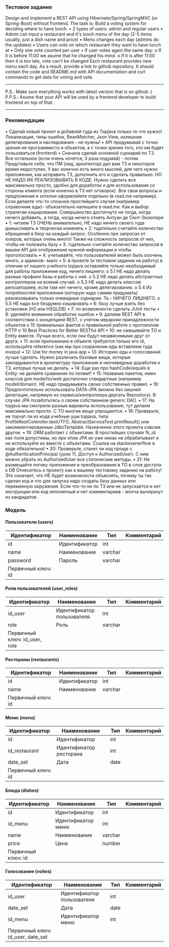 ### Тестовое задание 
Design and implement a REST API using Hibernate/Spring/SpringMVC (or Spring-Boot) without frontend.
The task is:
Build a voting system for deciding where to have lunch.
•	2 types of users: admin and regular users
•	Admin can input a restaurant and it's lunch menu of the day (2-5 items usually, just a dish name and price)
•	Menu changes each day (admins do the updates)
•	Users can vote on which restaurant they want to have lunch at
•	Only one vote counted per user
•	If user votes again the same day: 
o	If it is before 11:00 we asume that he changed his mind.
o	If it is after 11:00 then it is too late, vote can't be changed
Each restaurant provides new menu each day.
As a result, provide a link to github repository.
It should contain the code and README.md with API documentation and curl commands to get data for voting and vote.
________________________________________
P.S.: Make sure everything works with latest version that is on github :)
P.P.S.: Asume that your API will be used by a frontend developer to build frontend on top of that.
________________________________________
### Рекомендации
•	Сделай новый проект и добавляй туда из Topjava только то что нужно! Локализация, типы ошибок, BeanMatcher, Json View, излишние делегирования и наследования - не нужны!
•	API продумывай с точки зрения не программиста и объектов, а с точки зрения того, кто им будет пользоваться (frontend)
•	Сначала сделай основной сценарий по ТЗ. Все остальное (если очень хочется, 3 раза подумай) - потом.
Представьте себе, что ПМ (лид, архитектор) дал вам ТЗ и некоторое время недоступен. У вас конечно есть много мыслей, для чего нужно приложение, как исправить ТЗ, дополнить его и сделать правильно. НО НЕ НАДО ИХ РЕАЛИЗОВЫВАТЬ В КОДЕ. Нужно сделать все максимально просто, удобно для доработок и для использования со стороны клиента (если конечно в ТЗ нет оговорок). Все свои вопросы и предложения и хотелки оформляйете отдельно (в read.me например). Если делаете что-то сложнее простейшего случая (например справочник еды)- объязательно напишите в read.me. Как и выбор стратегии кэширования.
Совершенство достигнуто не тогда, когда нечего добавить, а тогда, когда нечего отнять
Антуан де Сент-Экзюпери
•	1: читаем ТЗ ОЧЕНЬ внимательно, НЕ надо ничего своего туда домысливать и творчески изменять
•	2: тщательно считайте количество обращений в базу на каждый запрос. Особенно при запросах от юзеров, которых очень много! Также на сложность запросов от них, чтобы не положить базу
•	3: тщательно считайте количество запросов в вашем API для отображения нужной информации и чтобы проголосовать
•	4: учитывайте, что пользователей может быть ооочень много, а админов- мало
•	5: в проекте (и тестовом задании на работу) в отличие от нашего учебного topjava оставляйте только необходимый для работы приложения код, ничего лишнего: 
o	5.1 НЕ надо делать разные профили базы и работы с ней.
o	5.2 НЕ надо делать абстрактных контроллеров на всякий случай.
o	5.3 НЕ надо делать классов репозиториев, если там нет ничего, кроме делегирования.
o	5.4 Из потребностей приложения (которую надо самим придумать) реализовывать только очевидные сценарии. Те.- НИЧЕГО ЛИШНЕГО.
o	5.5 НЕ надо все бездумно кэшировать
•	6: базу лучше взять без установки (H2 или HSQLDB)
•	7: по возможности сделать JUnit тесты
•	8: уделяйте внимание обработке ошибок
•	9: далаем REST API в соответствии с концепцией REST, с учетом иерархии принадлежности объектов 
o	15 тривиальных фактов о правильной работе с протоколом HTTP
o	10 Best Practices for Better RESTful API
•	10: не смешивайте TO и Entity вместе. Лучше всего, если они будут независимыми друг от друга.
•	11: если приложению в объекте требуется только его id, используйте reference (как мы при сохранении еды вставляем туда юзера)
•	12: Use for money in java app
•	13: Историю еды и голосований лучше сделать. Нужно различать базовые вещи, которые закладываются в архитектуру приложения и неочевидные доработки к ТЗ, которых лучше не делать.
•	14: Еще раз про hashCode/equals в Entity: не делайте сравнение по полям!!
•	15: Название пакетов, имен классов для model/to/web достаточно стандартные (например model/domain). НЕ надо придумывать своих собственных правил.
•	16: Предпочтительно использовать DATA-JPA (можно без лишней делегации, напрямую из сервиса/контроллера дергать Repository). В случае JPA позаботьтесь о своем собственном generic DAO.
•	17: На topjava мы смотрели разные варианты использования, тут делаем максимально просто. С TO многие вещи упрощаются.
•	18: Проверьте, не торчат ли из кода учебные уши topjava, типа ProfileRestController.testUTF(), AbstractServiceTest.printResult() или закомментированные JdbcTemplate. Назначение этого проекта совсем другое.
•	19: ORM работает с объектами. В простейших случаях fk_id как поля допустимы, но при этом JPA их уже никак не обрабатывает и не используйте их вместе с объектами. Ссылка на stackoverwrflow в коде обязательна!
•	20: Проверьте, станет ли код проще с @AuthenticationPrincipal (урок 11, Доступ к AuthorizedUser). С ним можно убрать из AuthorizedUser все статические методы.
•	21: Не размещайте логику приложения и преобразования в TO в слое доступа к DB
Отнеситесь к проекту как к вашему тестовому заданию на работу! Это означает, что НЕ будет возможности объяснять, почему ты так сделал код и что для запуска надо создать базу данных или переменную окружения. Если что-то не по ТЗ или не запускается и нет инструкции или код непонятный и нет комментариев - молча вычеркнут из кандидатов.
 
### Модель
 
#### Пользователи (users)
|Идентификатор|Наименование                 |Тип     |Комментарий|
|---          |---                          |---     |---        |
|id           |Идентификатор                |int     |           |
|name         |Наименование                 |varchar |           |	 
|password     |Пароль                       |varchar |           |	 
|Первичный ключ: id||||

#### Роли пользователей (user_roles)
|Идентификатор|Наименование                 |Тип     |Комментарий|
|---          |---                          |---     |---        |
|id_user	  |Идентификатор пользователя	|int     |           |	 
|role	      |Роль	                        |varchar |           |	 
|Первичный ключ: id_user, role||||
 
#### Рестораны (restaurants)
|Идентификатор|Наименование                 |Тип     |Комментарий|
|---          |---                          |---     |---        |
|id	          |Идентификатор	            |int     |           |	 
|name	      |Наименование	                |varchar |           |	 
|Первичный ключ: id||||
 
#### Меню (menu)
|Идентификатор|Наименование                 |Тип     |Комментарий|
|---          |---                          |---     |---        |
|id           |Идентификатор	            |int     |           |	 
|id_restaurant|Идентификатор ресторана	    |int     |           |	 
|date_set	  |Дата                         |date    |           |	 
|Первичный ключ: id||||
 
#### Блюда (dishes)
|Идентификатор|Наименование                 |Тип     |Комментарий|
|---          |---                          |---     |---        |
|id           |Идентификатор	            |int     |           |	 
|id_menu	  |Идентификатор меню	        |int	 |           |
|name	      |Наименование	                |varchar |	         |
|price	      |Цена	                        |number	 |           |
|Первичный ключ: id||||
 
#### Голосование (voites)
|Идентификатор|Наименование                 |Тип     |Комментарий|
|---          |---                          |---     |---        |
|id_user	  |Идентификатор пользователя	|int     |           |	 
|date_set     |Дата	                        |date    |           |	 
|id_menu	  |Идентификатор меню	        |int     |           |
|Первичный ключ: id_user, date_set||||

